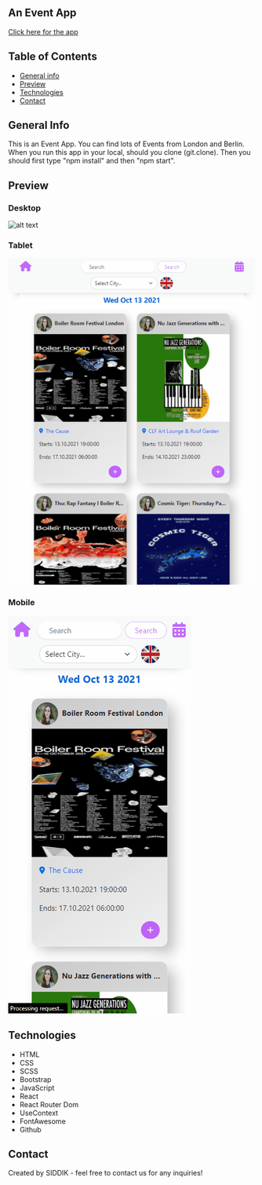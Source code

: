 ## An Event App

[Click here for the app](https://polatevents.netlify.app/)

## Table of Contents

- [General info](#general-info)
- [Preview](#preview)
- [Technologies](#technologies)
- [Contact](#contact)

## General Info

This is an Event App. You can find lots of Events from London and Berlin. 
When you run this app in your local, should you clone (git.clone).
Then you should first type "npm install" and then "npm start".

## Preview

### Desktop

![alt text](src/assets/gifs/desktop.gif)

### Tablet
![alt text](src/assets/gifs/tablet.gif)

### Mobile

![alt text](src/assets/gifs/mobile.gif)

## Technologies

- HTML
- CSS
- SCSS
- Bootstrap
- JavaScript
- React
- React Router Dom
- UseContext
- FontAwesome
- Github

## Contact

Created by SIDDIK - feel free to contact us for any inquiries!
